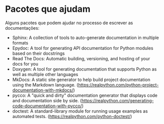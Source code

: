 # Pacotes que ajudam

Alguns pacotes que podem ajudar no processo de escrever as documentações:

- Sphinx: A collection of tools to auto-generate documentation in multiple formats
- Epydoc: A tool for generating API documentation for Python modules based on their docstrings
- Read The Docs: Automatic building, versioning, and hosting of your docs for you
- Doxygen: A tool for generating documentation that supports Python as well as multiple other languages
- MkDocs: A static site generator to help build project documentation using the Markdown language. (https://realpython.com/python-project-documentation-with-mkdocs/)
- pycco: A "quick and dirty" documentation generator that displays code and documentation side by side. (https://realpython.com/generating-code-documentation-with-pycco/)
- doctest: A standard-library module for running usage examples as automated tests. (https://realpython.com/python-doctest/)